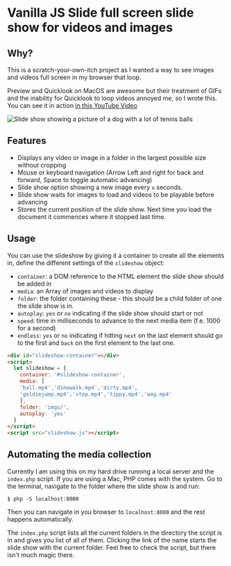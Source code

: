 # Vanilla JS Slide full screen slide show for videos and images

## Why?

This is a scratch-your-own-itch project as I wanted a way to see images and videos full screen in my browser that loop. 

Preview and Quicklook on MacOS are awesome but their treatment of GIFs and the inability for Quicklook to loop videos annoyed me, so I wrote this. You can see it in action [in this YouTube Video](https://www.youtube.com/watch?v=VjsKGolzTFo)

![Slide show showing a picture of a dog with a lot of tennis balls](https://christianheilmann.com/wp-content/uploads/2021/02/slideshow..jpg)

## Features

* Displays any video or image in a folder in the largest possible size without cropping
* Mouse or keyboard navigation (Arrow Left and right for back and forward, Space to toggle automatic advancing)
* Slide show option showing a new image every `x` seconds.
* Slide show waits for images to load and videos to be playable before advancing
* Stores the current position of the slide show. Next time you load the document it commences where it stopped last time.

## Usage

You can use the slideshow by giving it a container to create all the elements in, define the different settings of the `slideshow` object:

* `container`: a DOM reference to the HTML element the slide show should be added in
* `media`: an Array of images and videos to display
* `folder`: the folder containing these - this should be a child folder of one the slide show is in.
* `autoplay`: `yes` or `no` indicating if the slide show should start or not
* `speed`: time in milliseconds to advance to the next media item (f.e. 1000 for a second) 
* `endless`: `yes` or `no` indicating if hitting `next` on the last element should go to the first and `back` on the first element to the last one. 

```html
<div id="slideshow-container"></div>
<script>
  let slideshow = {
    container: '#slideshow-container',
    media: [
    'ball.mp4','dinowalk.mp4','dirty.mp4',
    'goldiejump.mp4','step.mp4','tippy.mp4','wag.mp4'
    ],
    folder: 'imgs/',
    autoplay: 'yes'
  }
</script>
<script src="slideshow.js"></script>
```

## Automating the media collection 

Currently I am using this on my hard drive running a local server and the `index.php` script. If you are using a Mac, PHP comes with the system. Go to the terminal, navigate to the folder where the slide show is and run: 

```
$ php -S localhost:8000

```
Then you can navigate in you browser to `localhost:8000` and the rest happens automatically. 

The `index.php` script lists all the current folders in the directory the script is in and gives you list of all of them. Clicking the link of the name starts the slide show with the current folder. Feel free to check the script, but there isn't much magic there.